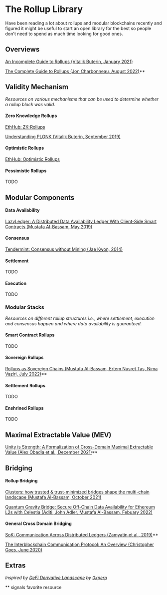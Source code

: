# The Rollup Library
Have been reading a lot about rollups and modular blockchains recently and figured it might be useful to start an open library for the best so people don't need to spend as much time looking for good ones.

## Overviews
[An Incomplete Guide to Rollups (Vitalik Buterin, January 2021)](https://vitalik.ca/general/2021/01/05/rollup.html)

[The Complete Guide to Rollups (Jon Charbonneau, August 2022)](https://members.delphidigital.io/reports/the-complete-guide-to-rollups/)**


## Validity Mechanism

*Resources on various mechanisms that can be used to determine whether a rollup block was valid.*

#### Zero Knowledge Rollups
[EthHub: ZK-Rollups](https://docs.ethhub.io/ethereum-roadmap/layer-2-scaling/zk-rollups/)

[Understanding PLONK (Vitalik Buterin, September 2019)](https://vitalik.ca/general/2019/09/22/plonk.html)

#### Optimistic Rollups 
[EthHub: Optimistic Rollups](https://docs.ethhub.io/ethereum-roadmap/layer-2-scaling/optimistic_rollups/)

#### Pessimistic Rollups

TODO

## Modular Components

#### Data Availability

[LazyLedger: A Distributed Data Availability Ledger With Client-Side Smart Contracts (Mustafa Al-Bassam, May 2019)](https://arxiv.org/abs/1905.09274)

#### Consensus

[Tendermint: Consensus without Mining (Jae Kwon, 2014)]()

#### Settlement

TODO

#### Execution

TODO

### Modular Stacks

*Resources on different rollup structures i.e., where settlement, execution and consensus happen and where data availability is guaranteed.*

#### Smart Contract Rollups

TODO

#### Sovereign Rollups
[Rollups as Sovereign Chains (Mustafa Al-Bassam, Ertem Nusret Tas, Nima Vaziri, July 2022)](https://blog.celestia.org/sovereign-rollup-chains/)**

#### Settlement Rollups

TODO

#### Enshrined Rollups

TODO

## Maximal Extractable Value (MEV)
[Unity is Strength: A Formalization of Cross-Domain Maximal Extractable Value (Alex Obadia et al., December 2021)](https://arxiv.org/pdf/2112.01472.pdf)**

## Bridging

#### Rollup Bridging

[Clusters: how trusted & trust-minimized bridges shape the multi-chain landscape (Mustafa Al-Bassam, October 2021)](https://blog.celestia.org/clusters/)

[Quantum Gravity Bridge: Secure Off-Chain Data Availability for Ethereum L2s with Celestia (Aditi, John Adler, Mustafa Al-Bassam, Febuary 2022)](https://blog.celestia.org/celestiums/)

#### General Cross Domain Bridging

[SoK: Communication Across Distributed Ledgers (Zamyatin et al., 2019)](https://eprint.iacr.org/2019/1128.pdf)**

[The Interblockchain Communication Protocol: An Overview (Christopher Goes, June 2020)](https://arxiv.org/pdf/2006.15918.pdf)

## Extras
*Inspired by [DeFi Derivative Landscape](https://github.com/0xperp/defi-derivatives) by [0xperp](https://twitter.com/0xperp)*

** signals favorite resource
